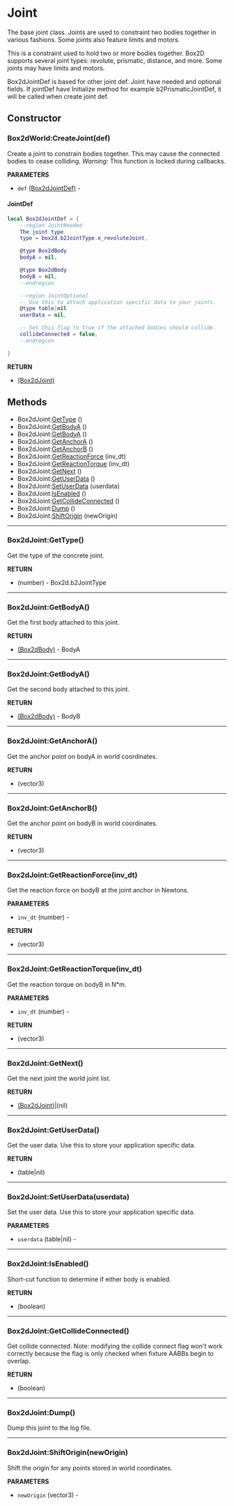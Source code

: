 # Joint
The base joint class. Joints are used to constraint two bodies together in
various fashions. Some joints also feature limits and motors.

This is a constraint used to hold two or more bodies together. Box2D supports several joint types: revolute, prismatic, distance, and more. Some joints may have limits and motors.

Box2dJointDef is based for other joint def.
Joint have needed and optional fields.
If jointDef have Initialize method for example b2PrismaticJointDef, it will be called when create joint def.

## Constructor

### Box2dWorld:CreateJoint(def)
Create a joint to constrain bodies together.
This may cause the connected bodies to cease colliding.
_Warning:_ This function is locked during callbacks.

**PARAMETERS**
* `def` [(Box2dJointDef)](Joint.md) -

#### JointDef
```lua
local Box2dJointDef = {
    --region JointNeeded
    The joint type
    type = box2d.b2JointType.e_revoluteJoint,

    @type Box2dBody
    bodyA = nil,

    @type Box2dBody
    bodyB = nil,
    --endregion

    --region JointOptional
    -- Use this to attach application specific data to your joints.
    @type table|nil
    userData = nil,

    -- Set this flag to true if the attached bodies should collide.
    collideConnected = false,
    --endregion

}
```

**RETURN**
* [(Box2dJoint)](Joint.md)

## Methods

* Box2dJoint:[GetType](#box2djointgettype) ()
* Box2dJoint:[GetBodyA](#box2djointgetbodya) ()
* Box2dJoint:[GetBodyA](#box2djointgetbodya) ()
* Box2dJoint:[GetAnchorA](#box2djointgetanchora) ()
* Box2dJoint:[GetAnchorB](#box2djointgetanchorb) ()
* Box2dJoint:[GetReactionForce](#box2djointgetreactionforceinvdt) (inv_dt)
* Box2dJoint:[GetReactionTorque](#box2djointgetreactiontorqueinvdt) (inv_dt)
* Box2dJoint:[GetNext](#box2djointgetnext) ()
* Box2dJoint:[GetUserData](#box2djointgetuserdata) ()
* Box2dJoint:[SetUserData](#box2djointsetuserdatauserdata) (userdata)
* Box2dJoint:[IsEnabled](#box2djointisenabled) ()
* Box2dJoint:[GetCollideConnected](#box2djointgetcollideconnected) ()
* Box2dJoint:[Dump](#box2djointdump) ()
* Box2dJoint:[ShiftOrigin](#box2djointshiftoriginneworigin) (newOrigin)

---
### Box2dJoint:GetType()
Get the type of the concrete joint.

**RETURN**
* (number) - Box2d.b2JointType

---
### Box2dJoint:GetBodyA()
Get the first body attached to this joint.

**RETURN**
* [(Box2dBody)](Body.md) - BodyA

---
### Box2dJoint:GetBodyA()
Get the second body attached to this joint.

**RETURN**
* [(Box2dBody)](Body.md) - BodyB

---
### Box2dJoint:GetAnchorA()
Get the anchor point on bodyA in world coordinates.

**RETURN**
* (vector3)

---
### Box2dJoint:GetAnchorB()
Get the anchor point on bodyB in world coordinates.

**RETURN**
* (vector3)

---
### Box2dJoint:GetReactionForce(inv_dt)
Get the reaction force on bodyB at the joint anchor in Newtons.

**PARAMETERS**
* `inv_dt` (number) -

**RETURN**
* (vector3)

---
### Box2dJoint:GetReactionTorque(inv_dt)
Get the reaction torque on bodyB in N*m.

**PARAMETERS**
* `inv_dt` (number) -

**RETURN**
* (vector3)

---
### Box2dJoint:GetNext()
Get the next joint the world joint list.

**RETURN**
* [(Box2dJoint)](Joint.md)|(nil)

---
### Box2dJoint:GetUserData()
Get the user data.
Use this to store your application specific data.

**RETURN**
* (table|nil)

---
### Box2dJoint:SetUserData(userdata)
Set the user data.
Use this to store your application specific data.

**PARAMETERS**
* `userdata` (table|nil) -

---
### Box2dJoint:IsEnabled()
Short-cut function to determine if either body is enabled.

**RETURN**
* (boolean)

---
### Box2dJoint:GetCollideConnected()
Get collide connected.
Note: modifying the collide connect flag won't work correctly because
the flag is only checked when fixture AABBs begin to overlap.

**RETURN**
* (boolean)

---
### Box2dJoint:Dump()
Dump this joint to the log file.

---
### Box2dJoint:ShiftOrigin(newOrigin)
Shift the origin for any points stored in world coordinates.

**PARAMETERS**
* `newOrigin` (vector3) -
